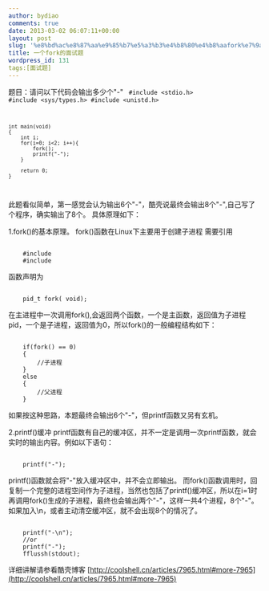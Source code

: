 ```yaml
---
author: bydiao
comments: true
date: 2013-03-02 06:07:11+00:00
layout: post
slug: '%e8%bd%ac%e8%87%aa%e9%85%b7%e5%a3%b3%e4%b8%80%e4%b8%aafork%e7%9a%84%e9%9d%a2%e8%af%95%e9%a2%98'
title: 一个fork的面试题
wordpress_id: 131
tags:[面试题]
---
```


题目：请问以下代码会输出多少个"-"
<code>
	#include <stdio.h>
	#include <sys/types.h>
	#include <unistd.h>
 
	int main(void)
	{
   		int i;
   		for(i=0; i<2; i++){
	      	fork();
	      	printf("-");	
   		}
 
   		return 0;
	}
</code>

此题看似简单，第一感觉会认为输出6个"-"，酷壳说最终会输出8个"-",自己写了个程序，确实输出了8个。
具体原理如下：

1.fork()的基本原理。
fork()函数在Linux下主要用于创建子进程
需要引用

<code>
	#include<unistd.h>
	#include<sys/types.h>
</code>

函数声明为

<code>
	pid_t fork( void);
</code>

在主进程中一次调用fork(),会返回两个函数，一个是主函数，返回值为子进程pid，一个是子进程，返回值为0，所以fork()的一般编程结构如下：

<code>
	if(fork() == 0)
	{
		//子进程
	}
	else
	{
		//父进程
	}
</code>

如果按这种思路，本题最终会输出6个"-"，但printf函数又另有玄机。

2.printf()缓冲
printf函数有自己的缓冲区，并不一定是调用一次printf函数，就会实时的输出内容。例如以下语句：

<code>
	printf("-");
</code>

printf()函数就会将"-"放入缓冲区中，并不会立即输出。
而fork()函数调用时，回复制一个完整的进程空间作为子进程，当然也包括了printf()缓冲区，所以在i=1时再调用fork()生成的子进程，最终也会输出两个"-"，这样一共4个进程，8个"-"。
如果加入\n，或者主动清空缓冲区，就不会出现8个的情况了。

<code>
	printf("-\n");
	//or
	printf("-");
	fflussh(stdout);
</code>

详细讲解请参看酷壳博客
[http://coolshell.cn/articles/7965.html#more-7965](http://coolshell.cn/articles/7965.html#more-7965)
